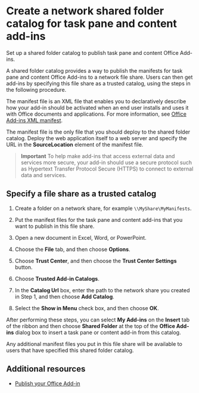 
# Create a network shared folder catalog for task pane and content add-ins
Set up a shared folder catalog to publish task pane and content Office Add-ins.


A shared folder catalog provides a way to publish the manifests for task pane and content Office Add-ins to a network file share. Users can then get add-ins by specifying this file share as a trusted catalog, using the steps in the following procedure.

The manifest file is an XML file that enables you to declaratively describe how your add-in should be activated when an end user installs and uses it with Office documents and applications. For more information, see [Office Add-ins XML manifest](../../docs/overview/add-in-manifests.md).

The manifest file is the only file that you should deploy to the shared folder catalog. Deploy the web application itself to a web server and specify the URL in the  **SourceLocation** element of the manifest file.

 >**Important**  To help make add-ins that access external data and services more secure, your add-in should use a secure protocol such as Hypertext Transfer Protocol Secure (HTTPS) to connect to external data and services.


## Specify a file share as a trusted catalog


1. Create a folder on a network share, for example  `\\MyShare\MyManifests`.
    
2. Put the manifest files for the task pane and content add-ins that you want to publish in this file share.
    
3. Open a new document in Excel, Word, or PowerPoint.
    
4. Choose the  **File** tab, and then choose **Options**.
    
5. Choose  **Trust Center**, and then choose the  **Trust Center Settings** button.
    
6. Choose  **Trusted Add-in Catalogs**.
    
7. In the  **Catalog Url** box, enter the path to the network share you created in Step 1, and then choose **Add Catalog**.
    
8. Select the  **Show in Menu** check box, and then choose **OK**.
    
After performing these steps, you can select  **My Add-ins** on the **Insert** tab of the ribbon and then choose **Shared Folder** at the top of the **Office Add-ins** dialog box to insert a task pane or content add-in from this catalog.

Any additional manifest files you put in this file share will be available to users that have specified this shared folder catalog.


## Additional resources



- [Publish your Office Add-in](../publish/publish.md)
    
